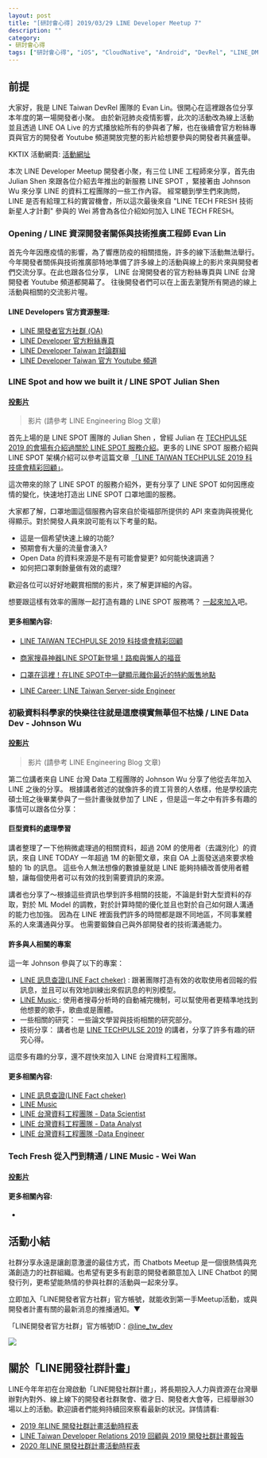 ```yaml
---
layout: post
title: "[研討會心得] 2019/03/29 LINE Developer Meetup 7"
description: ""
category: 
- 研討會心得
tags: ["研討會心得", "iOS", "CloudNative", "Android", "DevRel", "LINE_DM", "LINE"]
---
```







## 前提

大家好，我是 LINE Taiwan DevRel 團隊的  Evan Lin。很開心在這裡跟各位分享本年度的第一場開發者小聚。 由於新冠肺炎疫情影響，此次的活動改為線上活動並且透過 LINE OA Live 的方式播放給所有的參與者了解，也在後續會官方粉絲專頁與官方的開發者 Youtube 頻道開放完整的影片給想要參與的開發者共襄盛舉。

KKTIX 活動網頁:  [活動網址](https://linegroup.kktix.cc/events/20200410)﻿

本次 LINE Developer Meetup 開發者小聚，有三位 LINE 工程師來分享，首先由 Julian Shen 來跟各位介紹去年推出的新服務 LINE SPOT ，緊接著由 Johnson Wu 來分享 LINE 的資料工程團隊的一些工作內容。 經常聽到學生們來詢問， LINE 是否有給理工科的實習機會，所以這次最後來自 "LINE TECH FRESH 技術新星人才計劃" 參與的 Wei 將會為各位介紹如何加入 LINE TECH FRESH。



### Opening / LINE 資深開發者關係與技術推廣工程師 Evan Lin

首先今年因應疫情的影響，為了響應防疫的相關措施，許多的線下活動無法舉行。 今年開發者關係與技術推廣部特地準備了許多線上的活動與線上的影片來與開發者們交流分享。在此也跟各位分享， LINE 台灣開發者的官方粉絲專頁與 LINE 台灣開發者 Youtube 頻道都開幕了。 往後開發者們可以在上面去瀏覽所有開過的線上活動與相關的交流影片喔。

#### LINE Developers 官方資源整理:

- [LINE 開發者官方社群 (OA)](https://lin.ee/s5RsZHo) 
- [LINE Developer 官方粉絲專頁](https://www.facebook.com/LINEDevelopersTW)
- [LINE Developer Taiwan 討論群組](https://www.facebook.com/groups/linebot)
- [LINE Developer Taiwan 官方 Youtube 頻道](https://www.youtube.com/channel/UCx1pKSdILDqvS_gcGM4OHPg)



### LINE Spot and how we built it / LINE SPOT  Julian Shen

#### [投影片](https://speakerdeck.com/line_developers_tw/line-spot-and-how-we-built-it)

> 影片 (請參考 LINE Engineering Blog 文章)

首先上場的是 LINE SPOT 團隊的 Julian Shen ，曾經 Julian 在 [TECHPULSE 2019 的會場有介紹過關於 LINE SPOT 服務介紹](https://engineering.linecorp.com/zh-hant/blog/taiwan-techpulse-2019/)。更多的 LINE SPOT 服務介紹與 LINE SPOT 架構介紹可以參考這篇文章 [「LINE TAIWAN TECHPULSE 2019 科技盛會精彩回顧」](https://engineering.linecorp.com/zh-hant/blog/taiwan-techpulse-2019/)。

<script async class="speakerdeck-embed" data-slide="18" data-id="28fa0a8461604a39a6c7d4725c454f59" data-ratio="1.77777777777778" src="//speakerdeck.com/assets/embed.js"></script>

這次帶來的除了 LINE SPOT 的服務介紹外，更有分享了 LINE SPOT 如何因應疫情的變化，快速地打造出 LINE SPOT 口罩地圖的服務。 

大家都了解，口罩地圖這個服務內容來自於衛福部所提供的 API 來查詢與視覺化得顯示。對於開發人員來說可能有以下考量的點。

- 這是一個希望快速上線的功能?
- 預期會有大量的流量會湧入?
- Open Data 的資料來源是不是有可能會變更? 如何能快速調適？
- 如何把口罩剩餘量做有效的處理?

歡迎各位可以好好地觀賞相關的影片，來了解更詳細的內容。

想要跟這樣有效率的團隊一起打造有趣的 LINE SPOT 服務嗎？ [一起來加入](https://career.linecorp.com/linecorp/career/detail/20000111/228/2014?classId=&locationCd=TW&page=)吧。 




#### **更多相關內容:**

- [LINE TAIWAN TECHPULSE 2019 科技盛會精彩回顧](https://engineering.linecorp.com/zh-hant/blog/taiwan-techpulse-2019/)

- [商家搜尋神器LINE SPOT新登場！路痴與懶人的福音](http://official-blog.line.me/tw/archives/81291010.html)

- [口罩在這裡！在LINE SPOT中一鍵顯示離你最近的特約販售地點](http://official-blog.line.me/tw/archives/82149143.html)

- [LINE Career: LINE Taiwan Server-side Engineer](https://career.linecorp.com/linecorp/career/detail/20000111/228/2014?classId=&locationCd=TW&page=) 

### 初級資料科學家的快樂往往就是這麼樸實無華但不枯燥 / LINE Data Dev - Johnson Wu

#### [投影片](https://speakerdeck.com/line_developers_tw/into-the-life-of-line-data-scientist)

>  影片 (請參考 LINE Engineering Blog 文章)

<script async class="speakerdeck-embed" data-id="a76342078259416589a83496714f4e12" data-ratio="1.77777777777778" src="//speakerdeck.com/assets/embed.js"></script>

第二位講者來自 LINE 台灣 Data 工程團隊的  Johnson Wu 分享了他從去年加入 LINE 之後的分享。 根據講者敘述的就像許多的資工背景的人依樣，他是學校讀完碩士班之後畢業參與了一些計畫後就參加了 LINE ，但是這一年之中有許多有趣的事情可以跟各位分享：

#### 巨型資料的處理學習

<script async class="speakerdeck-embed" data-slide="6" data-id="a76342078259416589a83496714f4e12" data-ratio="1.77777777777778" src="//speakerdeck.com/assets/embed.js"></script>

講者整理了一下他稍微處理過的相關資料，超過 20M 的使用者（去識別化）的資訊，來自 LINE TODAY 一年超過 1M 的新聞文章，來自 OA 上面發送過來要求檢驗的 1b 的訊息。 這些令人無法想像的數據量就是 LINE 能夠持續改善使用者體驗，讓每個使用者可以有效的找到需要資訊的來源。

講者也分享了～根據這些資訊也學到許多相關的技能，不論是針對大型資料的存取，對於 ML Model 的調教，對於計算時間的優化並且也對於自己如何跟人溝通的能力也加強。 因為在 LINE 裡面我們許多的時間都是跟不同地區，不同事業體系的人來溝通與分享。 也需要鍛鍊自己與外部開發者的技術溝通能力。



#### 許多與人相關的專案

<script async class="speakerdeck-embed" data-slide="8" data-id="a76342078259416589a83496714f4e12" data-ratio="1.77777777777778" src="//speakerdeck.com/assets/embed.js"></script>

這一年 Johnson 參與了以下的專案：

- [LINE 訊息查證(LINE Fact cheker)](https://fact-checker.line.me/) : 跟著團隊打造有效的收取使用者回報的假訊息，並且可以有效地訓練出來假訊息的判別模型。
- [LINE Music ](https://music-tw.line.me/): 使用者搜尋分析時的自動補完機制，可以幫使用者更精準地找到他想要的歌手，歌曲或是團體。
- 一些相關的研究： 一些論文學習與技術相關的研究部分。
- 技術分享：  講者也是 [LINE TECHPULSE 2019](https://techpulse.line.me/) 的講者，分享了許多有趣的研究心得。

這麼多有趣的分享，還不趕快來加入 LINE 台灣資料工程團隊。



#### **更多相關內容:**

- [LINE 訊息查證(LINE Fact cheker)](https://fact-checker.line.me/)
- [LINE Music ](https://music-tw.line.me/)
- [LINE 台灣資料工程團隊 - Data Scientist](https://career.linecorp.com/linecorp/career/detail/20000111/228/1890?classId=&locationCd=TW&page=)
- [LINE 台灣資料工程團隊 -  Data Analyst](https://career.linecorp.com/linecorp/career/detail/20000111/228/3957?classId=&locationCd=TW&page=)
- [LINE 台灣資料工程團隊 -Data Engineer](https://career.linecorp.com/linecorp/career/detail/20000111/228/2668?classId=&locationCd=TW&page=)

### Tech Fresh 從入門到精通  / LINE Music - Wei Wan

#### [投影片](https://speakerdeck.com/line_developers_tw/introducing-line-tech-fresh)

<script async class="speakerdeck-embed" data-id="47cb99a82b0e4bf3a29477ff0a42fa7d" data-ratio="1.77777777777778" src="//speakerdeck.com/assets/embed.js"></script>





#### **更多相關內容:**

- 

## 活動小結

社群分享永遠是讓創意激盪的最佳方式，而 Chatbots Meetup 是一個很熱情與充滿創造力的社群組織。也希望有更多有創意的開發者願意加入 LINE Chatbot 的開發行列，更希望能熱情的參與社群的活動與一起來分享。

立即加入「LINE開發者官方社群」官方帳號，就能收到第一手Meetup活動，或與開發者計畫有關的最新消息的推播通知。▼

「LINE開發者官方社群」官方帳號ID：[@line_tw_dev](https://lin.ee/s5RsZHo)

![](http://www.evanlin.com/images/2020/line-tw-dev-qr.png)

## 關於「LINE開發社群計畫」

LINE今年年初在台灣啟動「LINE開發社群計畫」，將長期投入人力與資源在台灣舉辦對內對外、線上線下的開發者社群聚會、徵才日、開發者大會等，已經舉辦30場以上的活動。歡迎讀者們能夠持續回來察看最新的狀況。詳情請看:

- [2019 年LINE 開發社群計畫活動時程表](https://engineering.linecorp.com/zh-hant/blog/line-taiwan-developer-relations-2019-plan/)
- [LINE Taiwan Developer Relations 2019 回顧與 2019 開發社群計畫報告](https://engineering.linecorp.com/zh-hant/blog/line-taiwan-developer-relations-2019/)
- [2020 年LINE 開發社群計畫活動時程表](https://engineering.linecorp.com/zh-hant/blog/2020-line-tw-devrel/)


